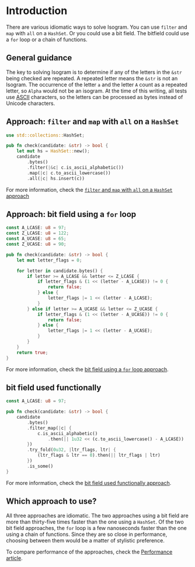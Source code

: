 # Introduction

There are various idiomatic ways to solve Isogram.
You can use `filter` and `map` with `all` on a `HashSet`.
Or you could use a bit field.
The bitfield could use a `for` loop or a chain of functions.

## General guidance

The key to solving Isogram is to determine if any of the letters in the `&str` being checked are repeated.
A repeated letter means the `&str` is not an Isogram.
The occurrence of the letter `a` and the letter `A` count as a repeated letter, so `Alpha` would not be an isogram.
At the time of this writing, all tests use [ASCII][ascii] characters, so the letters can be processed as bytes instead of Unicode characters.

## Approach: `filter` and `map` with `all` on a `HashSet`

```rust
use std::collections::HashSet;

pub fn check(candidate: &str) -> bool {
    let mut hs = HashSet::new();
    candidate
        .bytes()
        .filter(|&c| c.is_ascii_alphabetic())
        .map(|c| c.to_ascii_lowercase())
        .all(|c| hs.insert(c))
```

For more information, check the [`filter` and `map` with `all` on a `HashSet` approach][approach-filter-all]

## Approach: bit field using a `for` loop

```rust
const A_LCASE: u8 = 97;
const Z_LCASE: u8 = 122;
const A_UCASE: u8 = 65;
const Z_UCASE: u8 = 90;

pub fn check(candidate: &str) -> bool {
    let mut letter_flags = 0;

    for letter in candidate.bytes() {
        if letter >= A_LCASE && letter <= Z_LCASE {
            if letter_flags & (1 << (letter - A_LCASE)) != 0 {
                return false;
            } else {
                letter_flags |= 1 << (letter - A_LCASE);
            }
        } else if letter >= A_UCASE && letter <= Z_UCASE {
            if letter_flags & (1 << (letter - A_UCASE)) != 0 {
                return false;
            } else {
                letter_flags |= 1 << (letter - A_UCASE);
            }
        }
    }
    return true;
}
```
For more information, check the [bit field using a `for` loop approach][approach-bitfield].

## bit field used functionally

```rust
const A_LCASE: u8 = 97;

pub fn check(candidate: &str) -> bool {
    candidate
        .bytes()
        .filter_map(|c| {
            c.is_ascii_alphabetic()
                .then(|| 1u32 << (c.to_ascii_lowercase() - A_LCASE))
        })
        .try_fold(0u32, |ltr_flags, ltr| {
            (ltr_flags & ltr == 0).then(|| ltr_flags | ltr)
        })
        .is_some()
}
```

For more information, check the [bit field used functionally approach][approach-bitfield-func].

## Which approach to use?

All three approaches are idiomatic.
The two approaches using a bit field are more than thirty-five times faster than the one using a `HashSet`.
Of the two bit field approaches, the `for` loop is a few nanoseconds faster than the one using a chain of functions.
Since they are so close in performance, choosing between them would be a matter of stylistic preference.

To compare performance of the approaches, check the [Performance article][article-performance].

[approach-filter-all]: https://exercism.org/tracks/rust/exercises/isogram/approaches/filter-all
[approach-bitfield]: https://exercism.org/tracks/rust/exercises/isogram/approaches/bitfield
[approach-bitfield-func]: https://exercism.org/tracks/rust/exercises/isogram/approaches/bitfield-func
[article-performance]: https://exercism.org/tracks/rust/exercises/isogram/articles/performance
[ascii]: https://www.asciitable.com/
